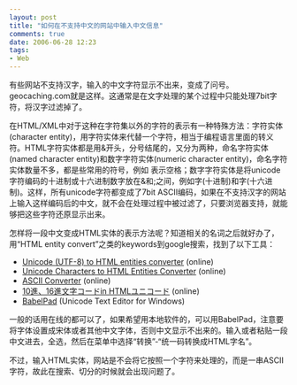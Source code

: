 ```yaml
---
layout: post
title: "如何在不支持中文的网站中输入中文信息"
comments: true
date: 2006-06-28 12:23
tags:
- Web
---
```

有些网站不支持汉字，输入的中文字符显示不出来，变成了问号。geocaching.com就是这样。这通常是在文字处理的某个过程中只能处理7bit字符，将汉字过滤掉了。

在HTML/XML中对于这种在字符集以外的字符的表示有一种特殊方法：字符实体(character entity)，用字符实体来代替一个字符，相当于编程语言里面的转义符。HTML字符实体都是用&开头，分号结尾的，又分为两种，命名字符实体(named character entity)和数字字符实体(numeric character entity)，命名字符实体数量不多，都是些常用的符号，例如&nbsp;表示空格；数字字符实体是将unicode字符编码的十进制或十六进制数字放在&和;之间，例如&#23383;(十进制)和&#x5B57;(十六进制)。这样，所有unicode字符都变成了7bit ASCII编码，如果在不支持汉字的网站上输入这样编码后的中文，就不会在处理过程中被过滤了，只要浏览器支持，就能够把这些字符还原显示出来。

怎样将一段中文变成HTML实体的表示方法呢？知道相关的名词之后就好办了，用“HTML entity convert”之类的keywords到google搜索，找到了以下工具：

  * [Unicode (UTF-8) to HTML entities converter](http://konieczny.be/unicode.html) (online)
  * [Unicode Characters to HTML Entities Converter](http://pioneer.stereo.lu/converter.html) (online)
  * [ASCII Converter](http://www.mikezilla.com/exp0012.html) (online) 
  * [10進、16進文字コードin HTMLユニコード](http://code.cside.com/3rdpage/jp/unicode/converter.html) (online) 
  * [BabelPad](http://www.babelstone.co.uk/Software/BabelPad.html) (Unicode Text Editor for Windows)

一般的话用在线的都可以了，如果希望用本地软件的，可以用BabelPad，注意要将字体设置成宋体或者其他中文字体，否则中文显示不出来的。输入或者粘贴一段中文进去，全选，然后在菜单中选择“转换”-“统一码转换成HTML字名”。

不过，输入HTML实体，网站是不会将它按照一个字符来处理的，而是一串ASCII字符，故此在搜索、切分的时候就会出现问题了。
